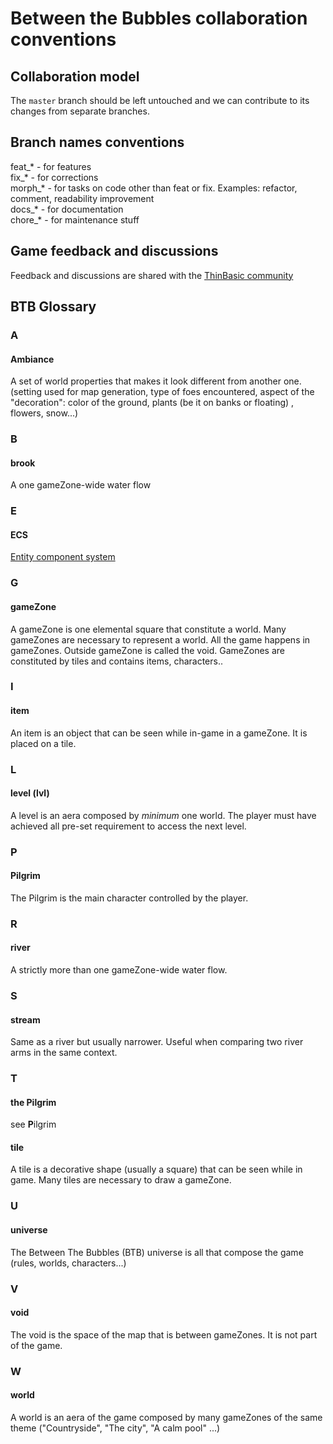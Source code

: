 # Between the Bubbles collaboration conventions

## Collaboration model

The `master` branch should be left untouched and we can contribute to its changes from separate branches.

## Branch names conventions

feat_* - for features  
fix_* - for corrections  
morph_* - for tasks on code other than feat or fix. Examples: refactor, comment, readability improvement  
docs_* - for documentation  
chore_* - for maintenance stuff  

## Game feedback and discussions

Feedback and discussions are shared with the [ThinBasic community](https://www.thinbasic.com/community/forum.php "ThinBasic's community forum")

## BTB Glossary

### A

#### Ambiance
A set of world properties that makes it look different from another one. (setting used for map generation, type of foes encountered, aspect of the "decoration": color of the ground, plants (be it on banks or floating) , flowers, snow...)


### B

#### brook
A one gameZone-wide water flow


### E

#### ECS
[Entity component system](https://en.wikipedia.org/wiki/Entity_component_system)


### G

#### gameZone
A gameZone is one elemental square that constitute a world. Many gameZones are necessary to represent a world. All the game happens in gameZones. Outside gameZone is called the void. GameZones are constituted by tiles and contains items, characters..


### I

#### item
An item is an object that can be seen while in-game in a gameZone. It is placed on a tile.


### L

#### level (lvl)
A level is an aera composed by _minimum_ one world. The player must have achieved all pre-set requirement to access the next level.


### P

#### Pilgrim
The Pilgrim is the main character controlled by the player.


### R

#### river
A strictly more than one gameZone-wide water flow.


### S

#### stream
Same as a river but usually narrower. Useful when comparing two river arms in the same context.



### T

#### the Pilgrim
see **P**ilgrim

#### tile
A tile is a decorative shape (usually a square) that can be seen while in game. Many tiles are necessary to draw a gameZone.


### U

#### universe
The Between The Bubbles (BTB) universe is all that compose the game (rules, worlds, characters...)


### V

#### void
The void is the space of the map that is between gameZones. It is not part of the game.


### W

#### world
A world is an aera of the game composed by many gameZones of the same theme ("Countryside", "The city", "A calm pool" ...)
